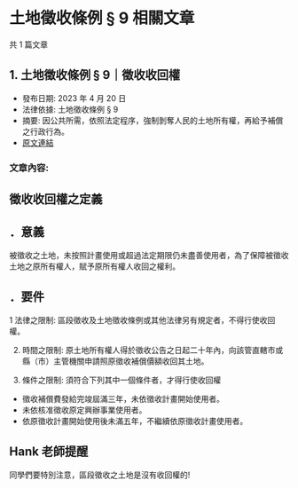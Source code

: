 # 土地徵收條例 § 9 相關文章

共 1 篇文章

## 1. 土地徵收條例 § 9｜徵收收回權

- 發布日期: 2023 年 4 月 20 日
- 法律依據: 土地徵收條例 § 9
- 摘要: 因公共所需，依照法定程序，強制剝奪人民的土地所有權，再給予補償之行政行為。
- [原文連結](https://www.jasper-realestate.com/%e5%9c%9f%e5%9c%b0%e5%be%b5%e6%94%b6%e6%a2%9d%e4%be%8b-9-%e5%be%b5%e6%94%b6%e6%94%b6%e5%9b%9e%e6%ac%8a/)

### 文章內容:

## 徵收收回權之定義

## ．意義

被徵收之土地，未按照計畫使用或超過法定期限仍未盡善使用者，為了保障被徵收土地之原所有權人，賦予原所有權人收回之權利。

## ．要件

1 法律之限制: 區段徵收及土地徵收條例或其他法律另有規定者，不得行使收回權。

2. 時間之限制: 原土地所有權人得於徵收公告之日起二十年內，向該管直轄市或縣（市）主管機關申請照原徵收補償價額收回其土地。

3. 條件之限制: 須符合下列其中一個條件者，才得行使收回權

- 徵收補償費發給完竣屆滿三年，未依徵收計畫開始使用者。
- 未依核准徵收原定興辦事業使用者。
- 依原徵收計畫開始使用後未滿五年，不繼續依原徵收計畫使用者。

## Hank 老師提醒

同學們要特別注意，區段徵收之土地是沒有收回權的!